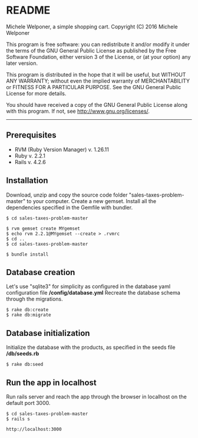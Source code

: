 README
=======

Michele Welponer, a simple shopping cart.
Copyright (C) 2016  Michele Welponer

This program is free software: you can redistribute it and/or modify
it under the terms of the GNU General Public License as published by
the Free Software Foundation, either version 3 of the License, or
(at your option) any later version.

This program is distributed in the hope that it will be useful,
but WITHOUT ANY WARRANTY; without even the implied warranty of
MERCHANTABILITY or FITNESS FOR A PARTICULAR PURPOSE.  See the
GNU General Public License for more details.

You should have received a copy of the GNU General Public License
along with this program.  If not, see <http://www.gnu.org/licenses/>.

---

Prerequisites
---------
- RVM (Ruby Version Manager) v. 1.26.11
- Ruby v. 2.2.1
- Rails v. 4.2.6

Installation
---------

Download, unzip and copy the source code folder "sales-taxes-problem-master" to your computer. Create a new gemset. Install all the dependencies specified in the Gemfile with bundler.

```
$ cd sales-taxes-problem-master

$ rvm gemset create MYgemset
$ echo rvm 2.2.1@MYgemset --create > .rvmrc
$ cd ..
$ cd sales-taxes-problem-master

$ bundle install
```

Database creation
---
Let's use "sqlite3" for simplicity as configured in the database yaml configuration file **/config/database.yml**
Recreate the database schema through the migrations.

```
$ rake db:create
$ rake db:migrate
```

Database initialization
---
Initialize the database with the products, as specified in the seeds file **/db/seeds.rb**

```
$ rake db:seed
```

Run the app in localhost
---------
Run rails server and reach the app through the browser in localhost on the default port 3000.

```
$ cd sales-taxes-problem-master
$ rails s

http://localhost:3000
```
